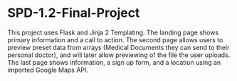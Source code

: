 # SPD-1.2-Final-Project
 
This project uses Flask and Jinja 2 Templating. The landing page shows primary information and a call to action. The second page allows users to preview preset data from arrays (Medical Documents they can send to their personal doctor), and will later allow previewing of the file the user uploads. The last page shows information, a sign up form, and a location using an imported Google Maps API.
